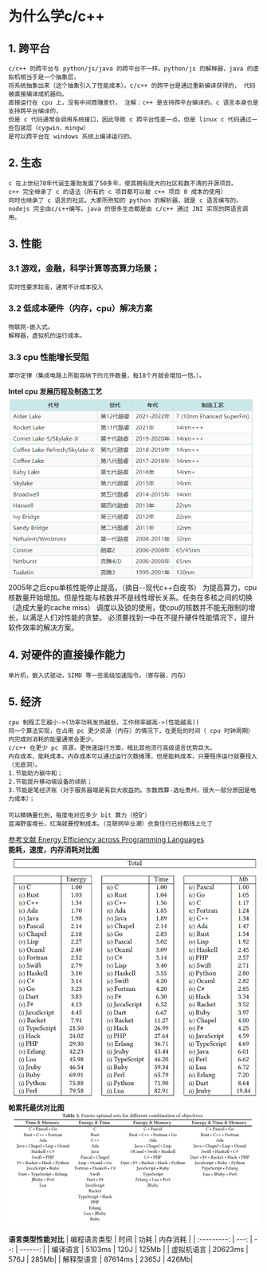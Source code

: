# 为什么学c/c++
## 1. 跨平台
    c/c++ 的跨平台与 python/js/java 的跨平台不一样。python/js 的解释器，java 的虚拟机相当于是一个抽象层，
    将系统抽象出来（这个抽象引入了性能成本）。c/c++ 的跨平台是通过重新编译获得的， 代码被直接编译成机器码。
    直接运行在 cpu 上，没有中间商赚差价。 注解：c++ 是支持跨平台编译的，c 语言本身也是支持跨平台编译的，
    但是 c 代码通常会调用系统接口，因此导致 c 跨平台性差一点。但是 linux c 代码通过一些包装层（cygwin，mingw）
    是可以跨平台在 windows 系统上编译运行的。

## 2. 生态
    c 在上世纪70年代诞生蓬勃发展了50多年，使其拥有庞大的社区和数不清的开源项目。
    c++ 完全继承了 c 的语法（所有的 c 项目都可以被 c++ 项目 0 成本的使用）
    同时也继承了 c 语言的社区。大家所熟知的 python 的解析器，就是 c 语言编写的。
    nodejs 完全由c/c++编写。java 的很多生态都是由 c/c++ 通过 JNI 实现的跨语言调用。

## 3. 性能
### 3.1 游戏，金融，科学计算等高算力场景；
    实时性要求较高，通常不计成本投入
### 3.2 低成本硬件（内存，cpu）解决方案
    物联网-嵌入式。
    解释器，虚拟机的运行成本。
### 3.3 cpu 性能增长受阻
    摩尔定律（集成电路上所能容纳下的元件数量，每18个月就会增加一倍。）。
**Intel cpu 发展历程及制造工艺**<br>
![intel_cpu_road_map](./intel_cpu_road_map.png)<br>
    2005年之后cpu单核性能停止提高。（摘自--现代c++白皮书）
    为提高算力，cpu核数量开始增加。但是性能与核数并不是线性增长关系。任务在多核之间的切换（造成大量的cache miss）
    调度以及锁的使用，使cpu的核数并不能无限制的增长，以满足人们对性能的贪婪。
    必须要找到一中在不提升硬件性能情况下，提升软件效率的解决方案。

## 4. 对硬件的直接操作能力
    单片机，嵌入式驱动，SIMD 等一些高级加速指令。（寄存器，内存）

## 5. 经济
    cpu 制程工艺越小->(功率功耗发热越低，工作频率越高->(性能越高))
    同一个算法实现，在占用 pc 更少资源（内存）的情况下，在更短的时间（ cpu 时钟周期）内完成则消耗的能量通常会更少。
    c/c++ 在更少 pc 资源，更快速运行方面，相比其他流行高级语言优势巨大。
    内存成本，能耗成本。内存成本可以通过运行次数摊薄，但是能耗成本，只要程序运行就要投入（无底洞）。
    1.节能助力碳中和；
    2.节能提升移动端设备的续航；
    3.节能是笔经济账（对于服务器端是有巨大收益的。东数西算-选址贵州，很大一部分原因是电力成本）；

    可以精确量化到，每度电对应多少 bit 算力（挖矿）
    蓝海野蛮增长，红海就要控制成本。（互联网毕业潮）衣食住行已经都线上化了

[参考文献 Energy Efficiency across Programming Languages ](./sleFinal.pdf) <br>
**能耗，速度，内存消耗对比图**<br>
![energy_time_memory](./energy_time_memory.png)<br>
**帕累托最优对比图**<br>
![pareto_optimal](./pareto_optimal.png)<br>

**语言类型性能对比**
| 编程语言类型 | 时间 | 功耗 | 内存消耗 |
| :---------: | ---: | --: | ------: |
| 编译语言 | 5103ms | 120J | 125Mb |
| 虚拟机语言 | 20623ms | 576J | 285Mb|
| 解释型语言 | 87614ms | 2365J | 426Mb|

